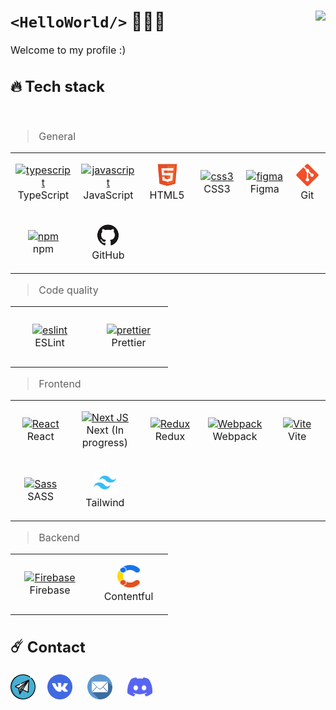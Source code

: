 # `<HelloWorld/>` 🌟🎉👋 <img align="right" src="https://komarev.com/ghpvc/?username=victor-maznichenko&color=2e1065"/>

<div style="font-size:16px;">Welcome to my profile :)</div<br/>


<h2 align="left" id="stack">🔥 Tech stack</h2><br/>


> General

<table width='100%'>
  <tr>
    <td align="center" width="110" height="90">
      <a href="#stack">
        <img src="https://i.ibb.co/r0W7x4N/Type-Script.png" width="36" height="36" alt="typescript" />
      </a>
      <br>TypeScript
    </td>
    <td align="center" width="110" height="90">
      <a href="#stack">
        <img src="https://www.svgrepo.com/show/355081/js.svg" width="36" height="36" alt="javascript" />
      </a>
      <br>JavaScript
    </td>
        <td align="center" width="110" height="90">
      <a href="#stack">
        <img src="https://github.com/devicons/devicon/blob/master/icons/html5/html5-original.svg" width="36" height="36" alt="Html5" />
      </a>
      <br>HTML5
    </td>
         <td align="center" width="110" height="90"> 
      <a href="#stack" >
        <img src="https://www.svgrepo.com/show/349330/css3.svg" width="36" height="36" alt="css3" />
      </a>
      <br>CSS3
    </td>
     <td align="center" width="110" height="90">
      <a href="#stack" >
        <img src="https://www.svgrepo.com/show/354987/figma.svg" width="36" height="36" alt="figma" />
      </a>
      <br>Figma
    </td>
    <td align="center" width="110" height="90">
      <a href="#stack">
        <img src="https://raw.githubusercontent.com/devicons/devicon/1119b9f84c0290e0f0b38982099a2bd027a48bf1/icons/git/git-original.svg" width="36" height="36" alt="git" />
      </a>
      <br>Git
    </td>
  </tr> 
  <tr>
    <td align="center" width="110" height="90"> 
      <a href="#stack">
        <img src="https://brandeps.com/icon-download/N/Npm-icon-vector-05.svg" width="36" height="36" alt="npm" />
      </a>
      <br>npm
    </td>
     <td align="center" width="110" height="90"> 
      <a href="#stack" >
        <img src="https://github.com/devicons/devicon/blob/master/icons/github/github-original.svg" width="36" height="36" alt="github" />
      </a>
      <br>GitHub
    </td>
  </tr>
</table>

> Code quality

<table width='100%'>
  <tr>
     <td align="center" width="110" height="90">
      <a href="#stack">
        <img src="https://brandeps.com/icon-download/E/Eslint-icon-vector-02.svg" width="36" height="36" alt="eslint" />
      </a>
      <br>ESLint
    </td>
    <td align="center" width="110" height="90">
      <a href="#stack">
        <img src="https://brandeps.com/icon-download/P/Prettier-icon-vector-02.svg" width="36" height="36" alt="prettier" />
      </a>
      <br>Prettier
    </td>
<!--     <td align="center" width="110" height="90">
      <a href="#stack">
        <img src="https://www.svgrepo.com/show/354405/stylelint.svg" width="36" height="36" alt="prettier" />
      </a>
      <br>Stylelint
    </td> -->
  </tr> 
</table>

> Frontend

<table width='100%'>
  <tr>
   <td align="center" width="110" height="90">
      <a href="#stack">
        <img src="https://i.ibb.co/MB4fxFC/react.png" width="36" height="36" alt="React" />
      </a>
      <br>React
    </td>
     <td align="center" width="110" height="90">
      <a href="#stack" >
        <img src="https://www.svgrepo.com/show/342062/next-js.svg" width="36" height="36" alt="Next JS" />
      </a>
      <br>Next (In progress)
    </td>
 <td align="center" width="110" height="90">
      <a href="#stack" >
        <img src="https://i.ibb.co/sPC44D6/redux.png" width="36" height="36" alt="Redux" />
      </a>
      <br>Redux
    </td>
    <td align="center" width="110" height="90"> 
      <a href="#stack" >
        <img src="https://brandeps.com/icon-download/W/Webpack-icon-vector-02.svg" width="36" height="36" alt="Webpack" />
      </a>
      <br>Webpack
    </td>
    <td align="center" width="110" height="90"> 
      <a href="#stack" >
        <img src="https://vitejs.dev/logo.svg" width="36" height="36" alt="Vite" />
      </a>
      <br>Vite
    </td> 
  </tr> 
    <tr>
    <td align="center" width="110" height="90">
      <a href="#stack">
        <img src="https://www.svgrepo.com/show/374061/sass.svg" width="36" height="36" alt="Sass" />
      </a>
      <br>SASS
    </td>
   <td align="center" width="110" height="90">
      <a href="#stack">
        <img src="https://github.com/devicons/devicon/blob/master/icons/tailwindcss/tailwindcss-plain.svg" width="36" height="36" alt="Tailwind" />
      </a>
      <br>Tailwind
    </td>
  </tr> 
</table>

> Backend

<table width='100%'>
  <tr>
     <td align="center" width="110" height="90"> 
      <a href="#stack" >
        <img src="https://brandeps.com/logo-download/F/Firebase-logo-vector-02.svg" width="36" height="36" alt="Firebase" />
      </a>
      <br>Firebase
    </td>
     <td align="center" width="110" height="90"> 
      <a href="#stack" >
        <img src="https://raw.githubusercontent.com/Victor-Maznichenko/Victor-Maznichenko/155e6cde285b8610aa231a7a4ecee5b4cdc40faf/images/Contentful.svg" width="36" height="36" alt="Firebase" />
      </a>
      <br>Contentful
    </td>
  </tr> 
</table>

## ☄️ Contact
<a href="https://t.me/One_twwo_three" target="_blank"><img width="40" height="40" src="./images/telegram.png"/></a>ㅤ
<a href="https://vk.com/one_twwo_three" target="_blank"><img width="40" height="40" src="./images//vk.png"/></a> ㅤ
<a href="mailto:victor_maznichenko@mail.ru" target="_blank"><img width="40" height="40" src="./images//email.png"/></a> ㅤ
<a href="https://discordapp.com/users/500362580288864256/" target="_blank"><img width="40" height="40" src="./images/discord.png"/></a>
